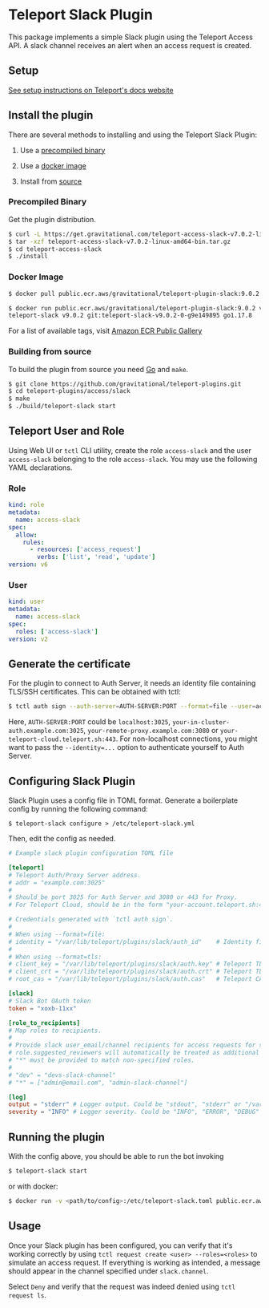 # Teleport Slack Plugin

This package implements a simple Slack plugin using the Teleport Access API. A slack channel receives an alert when an access request is created.

## Setup

[See setup instructions on Teleport's docs website](https://goteleport.com/docs/access-controls/access-request-plugins/ssh-approval-slack/)


## Install the plugin

There are several methods to installing and using the Teleport Slack Plugin:

1. Use a [precompiled binary](#precompiled-binary)

2. Use a [docker image](#docker-image)

3. Install from [source](#building-from-source)

### Precompiled Binary

Get the plugin distribution.

```bash
$ curl -L https://get.gravitational.com/teleport-access-slack-v7.0.2-linux-amd64-bin.tar.gz
$ tar -xzf teleport-access-slack-v7.0.2-linux-amd64-bin.tar.gz
$ cd teleport-access-slack
$ ./install
```

### Docker Image
```bash
$ docker pull public.ecr.aws/gravitational/teleport-plugin-slack:9.0.2
```

```bash
$ docker run public.ecr.aws/gravitational/teleport-plugin-slack:9.0.2 version
teleport-slack v9.0.2 git:teleport-slack-v9.0.2-0-g9e149895 go1.17.8
```

For a list of available tags, visit [Amazon ECR Public Gallery](https://gallery.ecr.aws/gravitational/teleport-plugin-slack)

### Building from source

To build the plugin from source you need [Go](https://go.dev/) and `make`.

```bash
$ git clone https://github.com/gravitational/teleport-plugins.git
$ cd teleport-plugins/access/slack
$ make
$ ./build/teleport-slack start
```



## Teleport User and Role

Using Web UI or `tctl` CLI utility, create the role `access-slack` and the user `access-slack` belonging to the role `access-slack`. You may use the following YAML declarations.

### Role

```yaml
kind: role
metadata:
  name: access-slack
spec:
  allow:
    rules:
      - resources: ['access_request']
        verbs: ['list', 'read', 'update']
version: v6
```

### User

```yaml
kind: user
metadata:
  name: access-slack
spec:
  roles: ['access-slack']
version: v2
```

## Generate the certificate

For the plugin to connect to Auth Server, it needs an identity file containing TLS/SSH certificates. This can be obtained with tctl:

```bash
$ tctl auth sign --auth-server=AUTH-SERVER:PORT --format=file --user=access-slack --out=/var/lib/teleport/plugins/slack/auth_id --ttl=8760h
```

Here, `AUTH-SERVER:PORT` could be `localhost:3025`, `your-in-cluster-auth.example.com:3025`, `your-remote-proxy.example.com:3080` or `your-teleport-cloud.teleport.sh:443`. For non-localhost connections, you might want to pass the `--identity=...` option to authenticate yourself to Auth Server.

## Configuring Slack Plugin

Slack Plugin uses a config file in TOML format. Generate a boilerplate config
by running the following command:

```
$ teleport-slack configure > /etc/teleport-slack.yml
```

Then, edit the config as needed.

```TOML
# Example slack plugin configuration TOML file

[teleport]
# Teleport Auth/Proxy Server address.
# addr = "example.com:3025"
#
# Should be port 3025 for Auth Server and 3080 or 443 for Proxy.
# For Teleport Cloud, should be in the form "your-account.teleport.sh:443".

# Credentials generated with `tctl auth sign`.
#
# When using --format=file:
# identity = "/var/lib/teleport/plugins/slack/auth_id"    # Identity file
#
# When using --format=tls:
# client_key = "/var/lib/teleport/plugins/slack/auth.key" # Teleport TLS secret key
# client_crt = "/var/lib/teleport/plugins/slack/auth.crt" # Teleport TLS certificate
# root_cas = "/var/lib/teleport/plugins/slack/auth.cas"   # Teleport CA certs

[slack]
# Slack Bot OAuth token
token = "xoxb-11xx"

[role_to_recipients]
# Map roles to recipients.
#
# Provide slack user_email/channel recipients for access requests for specific roles. 
# role.suggested_reviewers will automatically be treated as additional email recipients.
# "*" must be provided to match non-specified roles.
#
# "dev" = "devs-slack-channel"
# "*" = ["admin@email.com", "admin-slack-channel"]

[log]
output = "stderr" # Logger output. Could be "stdout", "stderr" or "/var/lib/teleport/slack.log"
severity = "INFO" # Logger severity. Could be "INFO", "ERROR", "DEBUG" or "WARN".
```

## Running the plugin

With the config above, you should be able to run the bot invoking

```bash
$ teleport-slack start
```

or with docker:

```bash
$ docker run -v <path/to/config>:/etc/teleport-slack.toml public.ecr.aws/gravitational/teleport-plugin-slack:9.0.2 start
```

## Usage

Once your Slack plugin has been configured, you can verify that it's working
correctly by using `tctl request create <user> --roles=<roles>` to simulate an
access request. If everything is working as intended, a message should appear
in the channel specified under `slack.channel`.

Select `Deny` and verify that the request was indeed denied using
`tctl request ls`.
